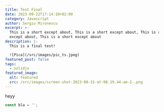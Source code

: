 ```yaml
---
title: Test Final
date: 2023-09-22T17:14:10+02:00
category: Javascript
author: Sergiu Mironescu
excerpt: >-
  This is a short except about, This is a short except about, This is a short
  except about, This is a short except about
description: |-
  This is a final test!

  ![Pica](/src/images/pic_ts.jpeg)
featured_post: false
tags:
  - solidjs
featured_image:
  alt: featured
  src: /src/images/screen-shot-2023-08-31-at-08.19.44-am-2-.png
---
```


heyy

```javascript
const bla = '';
```
